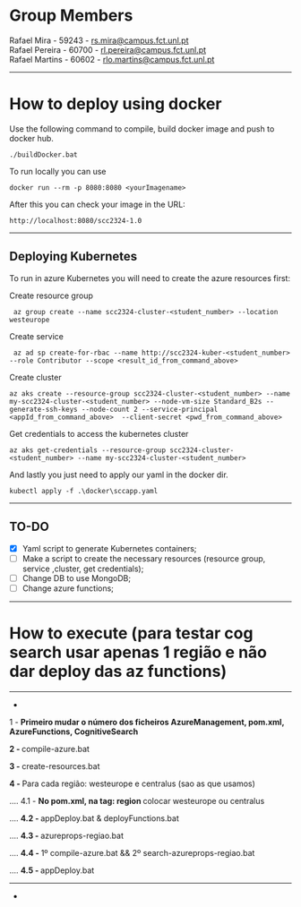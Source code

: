 # Group Members

Rafael Mira - 59243 - rs.mira@campus.fct.unl.pt
<br>
Rafael Pereira - 60700 - rl.pereira@campus.fct.unl.pt
<br>
Rafael Martins - 60602 - rlo.martins@campus.fct.unl.pt

---

# How to deploy using docker

Use the following command to compile, build docker image and push to docker hub.

```shell
./buildDocker.bat
```

To run locally you can use

```shell
docker run --rm -p 8080:8080 <yourImagename>
```

After this you can check your image in the URL:

```
http://localhost:8080/scc2324-1.0
```

---

## Deploying Kubernetes

To run in azure Kubernetes you will need to create the azure resources first:

Create resource group

```shell
 az group create --name scc2324-cluster-<student_number> --location westeurope
```

Create service

```shell
 az ad sp create-for-rbac --name http://scc2324-kuber-<student_number> --role Contributor --scope <result_id_from_command_above> 
```

Create cluster

```shell
az aks create --resource-group scc2324-cluster-<student_number> --name my-scc2324-cluster-<student_number> --node-vm-size Standard_B2s --generate-ssh-keys --node-count 2 --service-principal <appId_from_command_above>  --client-secret <pwd_from_command_above>
 ```

Get credentials to access the kubernetes cluster

```shell
az aks get-credentials --resource-group scc2324-cluster-<student_number> --name my-scc2324-cluster-<student_number>
```

And lastly you just need to apply our yaml in the docker dir.

```shell
kubectl apply -f .\docker\sccapp.yaml
```

---

## TO-DO

- [X] Yaml script to generate Kubernetes containers;
- [ ] Make a script to create the necessary resources (resource group, service ,cluster, get credentials);
- [ ] Change DB to use MongoDB;
- [ ] Change azure functions;

---

# How to execute (para testar cog search usar apenas 1 região e não dar deploy das az functions)

-------------------------------------------------------------------------------------
-

1 - <b>Primeiro mudar o número dos ficheiros AzureManagement, pom.xml, AzureFunctions, CognitiveSearch</b>

<b>2 - </b> compile-azure.bat

<b>3 - </b> create-resources.bat

<b>4 - </b> Para cada região: westeurope e centralus (sao as que usamos)

.... 4.1 - <b>No pom.xml, na tag: region </b> colocar westeurope ou centralus

.... <b>4.2 - </b>  appDeploy.bat & deployFunctions.bat

.... <b>4.3 - </b>  azureprops-regiao.bat

.... <b>4.4 - </b> 1º compile-azure.bat && 2º search-azureprops-regiao.bat

.... <b>4.5 - </b>  appDeploy.bat


-------------------------------------------------------------------------------------
-



